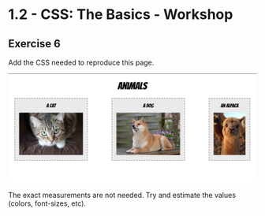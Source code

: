 # 1.2 - CSS: The Basics - Workshop

## Exercise 6

Add the CSS needed to reproduce this page.

![exercise-6 goal](../../__lecture/assets/ex-6-goal.png)

The exact measurements are not needed. Try and estimate the values (colors, font-sizes, etc).
